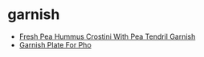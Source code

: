 # garnish

 * [Fresh Pea Hummus Crostini With Pea Tendril Garnish](index/f/fresh-pea-hummus-crostini-with-pea-tendril-garnish-241885.json)
 * [Garnish Plate For Pho](index/g/garnish-plate-for-pho.json)
